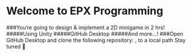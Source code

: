 # Welcome to EPX Programming 
###You‘re going to design & implement a 2D minigame in 2 hrs!
#####Using Unity
#####GitHub Desktop
#####And more...!
###Open GitHub Desktop and clone the following repository: <reponame>, to a local path
Stay tuned 




